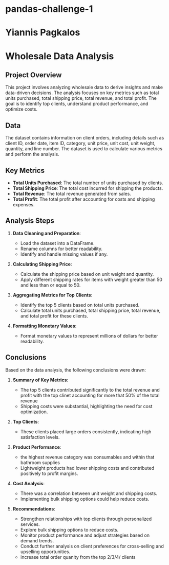 # pandas-challenge-1
# Yiannis Pagkalos

# Wholesale Data Analysis

## Project Overview

This project involves analyzing wholesale data to derive insights and make data-driven decisions. The analysis focuses on key metrics such as total units purchased, total shipping price, total revenue, and total profit. The goal is to identify top clients, understand product performance, and optimize costs.

## Data

The dataset contains information on client orders, including details such as client ID, order date, item ID, category, unit price, unit cost, unit weight, quantity, and line number. The dataset is used to calculate various metrics and perform the analysis.

## Key Metrics

- **Total Units Purchased**: The total number of units purchased by clients.
- **Total Shipping Price**: The total cost incurred for shipping the products.
- **Total Revenue**: The total revenue generated from sales.
- **Total Profit**: The total profit after accounting for costs and shipping expenses.

## Analysis Steps

1. **Data Cleaning and Preparation**:
    - Load the dataset into a DataFrame.
    - Rename columns for better readability.
    - Identify and handle missing values if any.

2. **Calculating Shipping Price**:
    - Calculate the shipping price based on unit weight and quantity.
    - Apply different shipping rates for items with weight greater than 50 and less than or equal to 50.

3. **Aggregating Metrics for Top Clients**:
    - Identify the top 5 clients based on total units purchased.
    - Calculate total units purchased, total shipping price, total revenue, and total profit for these clients.

4. **Formatting Monetary Values**:
    - Format monetary values to represent millions of dollars for better readability.

## Conclusions

Based on the data analysis, the following conclusions were drawn:

1. **Summary of Key Metrics**:
    - The top 5 clients contributed significantly to the total revenue and profit with the top clinet accounting for more that 50% of the total revenue
    - Shipping costs were substantial, highlighting the need for cost optimization.

2. **Top Clients**:
    - These clients placed large orders consistently, indicating high satisfaction levels.

3. **Product Performance**:
    - the highest revenue category was consumables and within that bathroom supplies
    - Lightweight products had lower shipping costs and contributed positively to profit margins.

4. **Cost Analysis**:
    - There was a correlation between unit weight and shipping costs.
    - Implementing bulk shipping options could help reduce costs.

6. **Recommendations**:
    - Strengthen relationships with top clients through personalized services.
    - Explore bulk shipping options to reduce costs.
    - Monitor product performance and adjust strategies based on demand trends.
    - Conduct further analysis on client preferences for cross-selling and upselling opportunities.
    - increase total order quanity from the top 2/3/4/ clients

